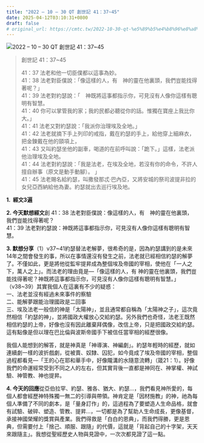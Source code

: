 ```yaml
---
title: "2022 – 10 – 30 QT 創世記 41：37~45"
date: 2025-04-12T03:10:31+0800
draft: false
# original_url: https://cmtc.tw/2022-10-30-qt-%e5%89%b5%e4%b8%96%e8%a8%98-41%ef%bc%9a3745
---
```


![2022 – 10 – 30 QT 創世記 41：37\~45](/images/qt.jpg  "2022 – 10 – 30 QT 創世記 41：37\~45")

> 創世記 41：37\~45
>
> 41：37 法老和他一切臣僕都以這事為妙。  
> 41：38 法老對臣僕說：「像這樣的人，有　神的靈在他裏頭，我們豈能找得著呢？」  
> 41：39 法老對約瑟說：「　神既將這事都指示你，可見沒有人像你這樣有聰明有智慧。  
> 41：40 你可以掌管我的家；我的民都必聽從你的話。惟獨在寶座上我比你大。」  
> 41：41 法老又對約瑟說：「我派你治理埃及全地。」  
> 41：42 法老就摘下手上列印的戒指，戴在約瑟的手上，給他穿上細麻衣，把金鍊戴在他的頸項上，  
> 41：43 又叫約瑟坐他的副車，喝道的在前呼叫說：「跪下。」這樣，法老派他治理埃及全地。  
> 41：44 法老對約瑟說：「我是法老，在埃及全地，若沒有你的命令，不許人擅自辦事（原文是動手動腳）。 」  
> 41：45 法老賜名給約瑟，叫撒發那忒‧巴內亞，又將安城的祭司波提非拉的女兒亞西納給他為妻。約瑟就出去巡行埃及地。

**1.  經文3遍**

**2. 今天默想經文**創 41：38 法老對臣僕說：像這樣的人，有　神的靈在他裏頭，我們豈能找得著呢？  
41：39 法老對約瑟說：神既將這事都指示你，可見沒有人像你這樣有聰明有智慧。

**3. 默想分享**（1）v37\~41約瑟替法老解夢，很希奇的是，因為約瑟講到的是未來14年之間會發生的事，所以在事情還沒有發生之前，法老就已經相信約瑟的解夢了。不僅如此，更是將他從監牢提昇成為整個埃及帝國的宰相，使他在「一人之下，萬人之上」。而法老的理由竟是—「像這樣的人，有 神的靈在他裏頭，我們豈能找得著呢？神既將這事都指示你，可見沒有人像你這樣有聰明有智慧。」（v38\~39）其實我個人在這裏有不少的疑惑：  
一、法老並沒有經過未來事件的察驗  
二、能解夢跟能治理國政是二回事  
三、埃及法老一般信的神是「太陽神」，並且通常都自稱為「太陽神之子」，這次竟然相信「約瑟的神」，並將國政大權放心交給約瑟。另外我們也奇怪，法老王既然相信約瑟的上帝，好像也沒有因此離棄拜偶像，改信上帝，只是把國政交給約瑟。這有點像是但以理在巴比倫與波斯帝國手下被信任當宰相的經歷很像。

我個人能想到的解答，就是神真是「神導演、神編劇」。約瑟年輕時的經歷，就如連續劇一樣的波折戲劇，從被賣、奴隸、囚犯，如今竟成了埃及帝國的宰相，整個過程都看見—「王的心在耶和華手中，好像隴溝的水隨意流轉」（箴21：1）。好像我們的命運經常受到不同之人的左右，但其實背後一直都是神同在、神掌權、神試驗、神管教、神也提昇。

**4. 今天的回應**從亞伯拉罕、約瑟、雅各、猶大、約瑟…，我們看見神所愛的，每個人都會經歷神特殊獨一無二的引導與帶領。神肯定是「因材施教」的神，祂為每個人準備了不同的劇本，是「量身訂作」的，這過程為了要塑造人生命品格，就會有試驗、破碎、塑造、管教、提昇…，一切都是為了幫助人生命成長，更像基督，承接神國榮耀的獎賞與產業。我們得救是「白白的恩典」，而我們得勝，更是恩典，但需要付上「捨己、順服、跟隨」的代價，這就是「背起自己的十字架，天天來跟隨主」。我想從聖經歷史人物與見證中，一次次都見證了這一點。